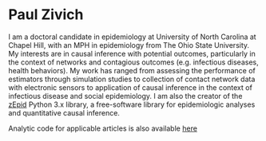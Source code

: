 # Paul Zivich

I am a doctoral candidate in epidemiology at University of North Carolina at Chapel Hill, with an MPH in epidemiology from The Ohio State 
University. My interests are in causal inference with potential outcomes, particularly in the context of networks and contagious outcomes 
(e.g. infectious diseases, health behaviors). My work has ranged from assessing the performance of estimators through simulation studies 
to collection of contact network data with electronic sensors to application of causal inference in the context of infectious 
disease and social epidemiology. I am also the creator of the [zEpid](https://github.com/pzivich/zEpid) Python 3.x library, a free-software 
library for epidemiologic analyses and quantitative causal inference.

Analytic code for applicable articles is also available [here](https://github.com/pzivich/publications-code)

